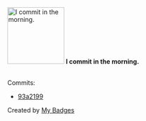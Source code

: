 <img src="https://my-badges.github.io/my-badges/morning-commits.png" alt="I commit in the morning." title="I commit in the morning." width="128">
<strong>I commit in the morning.</strong>
<br><br>

Commits:

- <a href="https://github.com/hjep51/birdnerd/commit/93a219996901af53d14215349d8800695a125192">93a2199</a>


Created by <a href="https://github.com/my-badges/my-badges">My Badges</a>